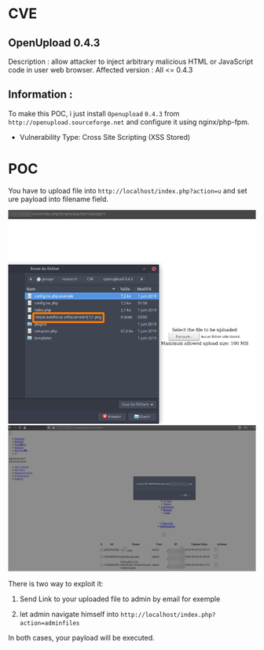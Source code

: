 # CVE

## OpenUpload 0.4.3

Description : allow attacker to inject arbitrary malicious HTML or JavaScript code in user web browser.
Affected version : All <= 0.4.3

## Information : 

To make this POC, i just install `Openupload` `0.4.3` from `http://openupload.sourceforge.net` and configure it using nginx/php-fpm.

* Vulnerability Type: Cross Site Scripting (XSS Stored)


# POC

You have to upload file into  `http://localhost/index.php?action=u` and set ure payload into filename field.

<img width="1280" alt="homepage" src="https://raw.githubusercontent.com/jenaye/cve/master/upload.png">

<img width="1280" alt="homepage" src="https://raw.githubusercontent.com/jenaye/cve/master/xss.png">



There is two way to exploit it:
 
1) Send Link to your uploaded file to admin by email for exemple 

2) let admin navigate himself into `http://localhost/index.php?action=adminfiles`

In both cases, your payload will be executed.



 


